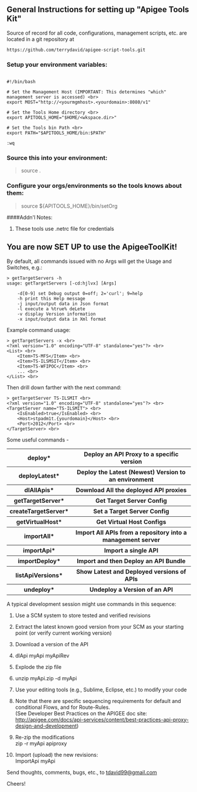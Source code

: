 ## General Instructions for setting up "Apigee Tools Kit"

Source of record for all code, configurations, management scripts, etc. are located in a git repository at

    https://github.com/terrydavid/apigee-script-tools.git


### Setup your environment variables:
```

#!/bin/bash

# Set the Management Host (IMPORTANT: This determines "which" management server is accessed) <br>
export MOST="http://<yourmgmhost>.<yourdomain>:8080/v1"

# Set the Tools Home directory <br>
export APITOOLS_HOME="$HOME/<wkspace.dir>"

# Set the Tools bin Path <br>
export PATH="$APITOOLS_HOME/bin:$PATH"

:wq
```
### Source this into your environment: 
> source .<yourapigeeorgname>

### Configure your orgs/environments so the tools knows about them: 
> source ${APITOOLS_HOME}/bin/setOrg <yourOrgname> <yourEnv>

####Addn'l Notes:
1. These tools use .netrc file for credentials

## You are now SET UP to use the ApigeeToolKit!

By default, all commands issued with no Args will get the Usage and Switches, e.g.:
```shell
> getTargetServers -h
usage: getTargetServers [-cd:hjlvx] [Args]

    -d[0-9] set Debug output 0=off; 2='curl'; 9=help
    -h print this Help message
    -j input/output data in Json format
    -l execute a %true% deLete
    -v display Version information
    -x input/output data in Xml format
```

Example command usage:

```shell
> getTargetServers -x <br>
<?xml version="1.0" encoding="UTF-8" standalone="yes"?> <br>
<List> <br>
    <Item>TS-MFS</Item> <br>
    <Item>TS-ILSMSIT</Item> <br>
    <Item>TS-WFIPOC</Item> <br>
    ... <br>
</List> <br>
```
Then drill down farther with the next command:
```shell
> getTargetServer TS-ILSMIT <br>
<?xml version="1.0" encoding="UTF-8" standalone="yes"?> <br>
<TargetServer name="TS-ILSMIT"> <br>
    <IsEnabled>true</IsEnabled> <br>
    <Host>stpadm1t.{yourdomain}</Host> <br>
    <Port>2012</Port> <br>
</TargetServer> <br>
```

Some useful commands - 

<table>
<tr><th>deploy*</th> <th>Deploy an API Proxy to a specific version</th></tr>
<tr><th>deployLatest*</th>  <th>Deploy the Latest (Newest) Version to an environment </th></tr>
<tr><th>dlAllApis*</th>  <th>Download All the deployed API proxies </th></tr>
<tr><th>getTargetServer*</th>  <th>Get Target Server Config </th></tr>
<tr><th>createTargetServer*</th>  <th>Set a Target Server Config </th></tr>
<tr><th>getVirtualHost*</th>  <th>Get Virtual Host Configs </th></tr>
<tr><th>importAll*</th>  <th>Import All APIs from a repository into a management server </th></tr>
<tr><th>importApi*</th>  <th>Import a single API </th></tr>
<tr><th>importDeploy*</th>  <th>Import and then Deploy an API Bundle </th></tr>
<tr><th>listApiVersions*</th>  <th>Show Latest and Deployed versions of APIs </th></tr>
<tr><th>undeploy*</th>  <th>Undeploy a Version of an API </th></tr>
</table>


A typical development session might use commands in this sequence:

1. Use a SCM system to store tested and verified revisions <br>
2. Extract the latest known good version from your SCM as your starting point (or verify current working version) <br>

3. Download a version of the API <br>
4. dlApi myApi myApiRev <br>

5. Explode the zip file <br>
6. unzip myApi.zip -d myApi <br>

7. Use your editing tools (e.g., Sublime, Eclipse, etc.) to modify your code <br>
8. Note that there are specific sequencing requirements for default and conditional Flows, and for Route-Rules. <br>
   (See Developer Best Practices on the APIGEE doc site:   <br>
   http://apigee.com/docs/api-services/content/best-practices-api-proxy-design-and-development) <br>

9. Re-zip the modifications <br>
   zip -r myApi apiproxy <br>

11. Import (upload) the new revisions: <br>
   ImportApi myApi


Send thoughts, comments, bugs, etc., to tdavid99@gmail.com

Cheers!
